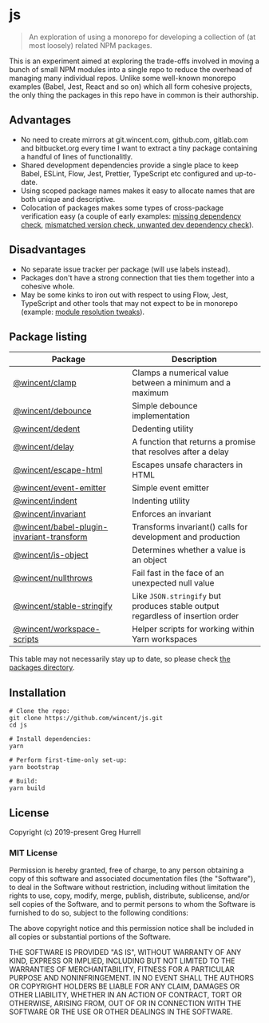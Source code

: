 # js

> An exploration of using a monorepo for developing a collection of (at most loosely) related NPM packages.

This is an experiment aimed at exploring the trade-offs involved in moving a bunch of small NPM modules into a single repo to reduce the overhead of managing many individual repos. Unlike some well-known monorepo examples (Babel, Jest, React and so on) which all form cohesive projects, the only thing the packages in this repo have in common is their authorship.

## Advantages

- No need to create mirrors at git.wincent.com, github.com, gitlab.com and bitbucket.org every time I want to extract a tiny package containing a handful of lines of functionalitly.
- Shared development dependencies provide a single place to keep Babel, ESLint, Flow, Jest, Prettier, TypeScript etc configured and up-to-date.
- Using scoped package names makes it easy to allocate names that are both unique and descriptive.
- Colocation of packages makes some types of cross-package verification easy (a couple of early examples: [missing dependency check](https://github.com/wincent/js/commit/02e2eb280db050e523d2a3e065a93f0ef221fb82), [mismatched version check, unwanted dev dependency check](https://github.com/wincent/js/commit/c7147c86b055ab1ecc57a24b29cb7ef274dc69de)).

## Disadvantages

- No separate issue tracker per package (will use labels instead).
- Packages don't have a strong connection that ties them together into a cohesive whole.
- May be some kinks to iron out with respect to using Flow, Jest, TypeScript and other tools that may not expect to be in monorepo (example: [module resolution tweaks](https://github.com/wincent/js/commit/fe2d7318dc94354306331eb9f5b0d191a831fd9a)).

## Package listing

| Package                                                                                                                          | Description                                                                    |
| -------------------------------------------------------------------------------------------------------------------------------- | ------------------------------------------------------------------------------ |
| [@wincent/clamp](https://github.com/wincent/js/tree/master/packages/clamp)                                                       | Clamps a numerical value between a minimum and a maximum                       |
| [@wincent/debounce](https://github.com/wincent/js/tree/master/packages/debounce)                                                 | Simple debounce implementation                                                 |
| [@wincent/dedent](https://github.com/wincent/js/tree/master/packages/dedent)                                                     | Dedenting utility                                                              |
| [@wincent/delay](https://github.com/wincent/js/tree/master/packages/delay)                                                       | A function that returns a promise that resolves after a delay                  |
| [@wincent/escape-html](https://github.com/wincent/js/tree/master/packages/escape-html)                                           | Escapes unsafe characters in HTML                                              |
| [@wincent/event-emitter](https://github.com/wincent/js/tree/master/packages/event-emitter)                                       | Simple event emitter                                                           |
| [@wincent/indent](https://github.com/wincent/js/tree/master/packages/indent)                                                     | Indenting utility                                                              |
| [@wincent/invariant](https://github.com/wincent/js/tree/master/packages/invariant)                                               | Enforces an invariant                                                          |
| [@wincent/babel-plugin-invariant-transform](https://github.com/wincent/js/tree/master/packages/babel-plugin-invariant-transform) | Transforms invariant() calls for development and production                    |
| [@wincent/is-object](https://github.com/wincent/js/tree/master/packages/is-object)                                               | Determines whether a value is an object                                        |
| [@wincent/nullthrows](https://github.com/wincent/js/tree/master/packages/nullthrows)                                             | Fail fast in the face of an unexpected null value                              |
| [@wincent/stable-stringify](https://github.com/wincent/js/tree/master/packages/stable-stringify)                                 | Like `JSON.stringify` but produces stable output regardless of insertion order |
| [@wincent/workspace-scripts](https://github.com/wincent/js/tree/master/packages/workspace-scripts)                               | Helper scripts for working within Yarn workspaces                              |

This table may not necessarily stay up to date, so please check [the packages directory](https://github.com/wincent/js/tree/master/packages).

## Installation

```shell
# Clone the repo:
git clone https://github.com/wincent/js.git
cd js

# Install dependencies:
yarn

# Perform first-time-only set-up:
yarn bootstrap

# Build:
yarn build
```

## License

Copyright (c) 2019-present Greg Hurrell

### MIT License

Permission is hereby granted, free of charge, to any person obtaining a copy of this software and associated documentation files (the "Software"), to deal in the Software without restriction, including without limitation the rights to use, copy, modify, merge, publish, distribute, sublicense, and/or sell copies of the Software, and to permit persons to whom the Software is furnished to do so, subject to the following conditions:

The above copyright notice and this permission notice shall be included in all copies or substantial portions of the Software.

THE SOFTWARE IS PROVIDED "AS IS", WITHOUT WARRANTY OF ANY KIND, EXPRESS OR IMPLIED, INCLUDING BUT NOT LIMITED TO THE WARRANTIES OF MERCHANTABILITY, FITNESS FOR A PARTICULAR PURPOSE AND NONINFRINGEMENT. IN NO EVENT SHALL THE AUTHORS OR COPYRIGHT HOLDERS BE LIABLE FOR ANY CLAIM, DAMAGES OR OTHER LIABILITY, WHETHER IN AN ACTION OF CONTRACT, TORT OR OTHERWISE, ARISING FROM, OUT OF OR IN CONNECTION WITH THE SOFTWARE OR THE USE OR OTHER DEALINGS IN THE SOFTWARE.
